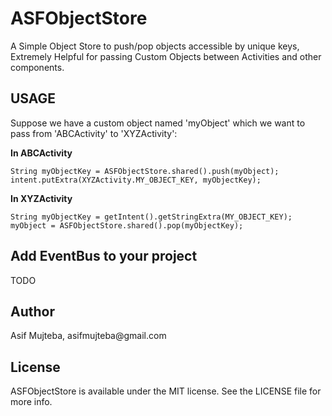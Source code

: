 # ASFObjectStore
A Simple Object Store to push/pop objects accessible by unique keys, Extremely Helpful for passing Custom Objects between Activities and other components.

<h2>USAGE</h2>
Suppose we have a custom object named 'myObject' which we want to pass from 'ABCActivity' to 'XYZActivity':

**In ABCActivity**
```
String myObjectKey = ASFObjectStore.shared().push(myObject);
intent.putExtra(XYZActivity.MY_OBJECT_KEY, myObjectKey);
```

**In XYZActivity**
```
String myObjectKey = getIntent().getStringExtra(MY_OBJECT_KEY);
myObject = ASFObjectStore.shared().pop(myObjectKey);
```

<h2>Add EventBus to your project</h2>
TODO

<h2>Author</h2>
Asif Mujteba, asifmujteba@gmail.com

<h2>License</h2>
ASFObjectStore is available under the MIT license. See the LICENSE file for more info.
